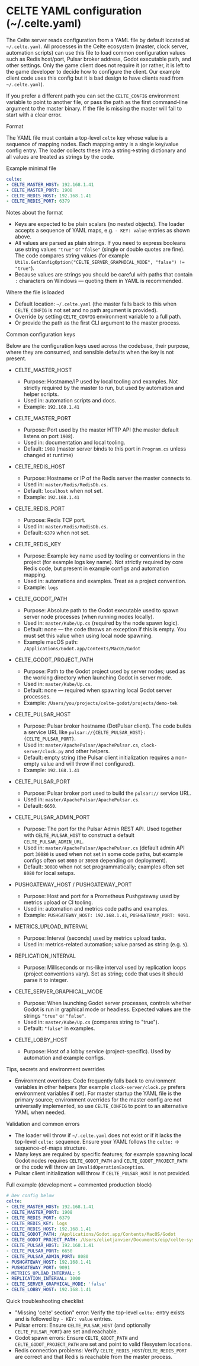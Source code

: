 # CELTE YAML configuration (~/.celte.yaml)

The Celte server reads configuration from a YAML file by default located at `~/.celte.yaml`. All processes in the Celte ecosystem (master, clock server, automation scripts) can use this file to load common configuration values such as Redis host/port, Pulsar broker address, Godot executable path, and other settings. Only the game client does not require it (or rather, it is left to the game developer to decide how to configure the client. Our example client code uses this config but it is bad design to have clients read from `~/.celte.yaml`).

If you prefer a different path you can set the `CELTE_CONFIG` environment variable to point to another file, or pass the path as the first command-line argument to the master binary. If the file is missing the master will fail to start with a clear error.

Format

The YAML file must contain a top-level `celte` key whose value is a sequence of mapping nodes. Each mapping entry is a single key/value config entry. The loader collects these into a string->string dictionary and all values are treated as strings by the code.

Example minimal file

```yaml
celte:
- CELTE_MASTER_HOST: 192.168.1.41
- CELTE_MASTER_PORT: 1908
- CELTE_REDIS_HOST: 192.168.1.41
- CELTE_REDIS_PORT: 6379
```

Notes about the format
- Keys are expected to be plain scalars (no nested objects). The loader accepts a sequence of YAML maps, e.g. `- KEY: value` entries as shown above.
- All values are parsed as plain strings. If you need to express booleans use string values `"true"` or `"false"` (single or double quotes are fine). The code compares string values (for example `Utils.GetConfigOption("CELTE_SERVER_GRAPHICAL_MODE", "false") != "true"`).
- Because values are strings you should be careful with paths that contain `:` characters on Windows — quoting them in YAML is recommended.

Where the file is loaded
- Default location: `~/.celte.yaml` (the master falls back to this when `CELTE_CONFIG` is not set and no path argument is provided).
- Override by setting `CELTE_CONFIG` environment variable to a full path.
- Or provide the path as the first CLI argument to the master process.

Common configuration keys

Below are the configuration keys used across the codebase, their purpose, where they are consumed, and sensible defaults when the key is not present.

- CELTE_MASTER_HOST
	- Purpose: Hostname/IP used by local tooling and examples. Not strictly required by the master to run, but used by automation and helper scripts.
	- Used in: automation scripts and docs.
	- Example: `192.168.1.41`

- CELTE_MASTER_PORT
	- Purpose: Port used by the master HTTP API (the master default listens on port `1908`).
	- Used in: documentation and local tooling.
	- Default: `1908` (master server binds to this port in `Program.cs` unless changed at runtime)

- CELTE_REDIS_HOST
	- Purpose: Hostname or IP of the Redis server the master connects to.
	- Used in: `master/Redis/RedisDb.cs`.
	- Default: `localhost` when not set.
	- Example: `192.168.1.41`

- CELTE_REDIS_PORT
	- Purpose: Redis TCP port.
	- Used in: `master/Redis/RedisDb.cs`.
	- Default: `6379` when not set.

- CELTE_REDIS_KEY
	- Purpose: Example key name used by tooling or conventions in the project (for example logs key name). Not strictly required by core Redis code, but present in example configs and automation mapping.
	- Used in: automations and examples. Treat as a project convention.
	- Example: `logs`

- CELTE_GODOT_PATH
	- Purpose: Absolute path to the Godot executable used to spawn server node processes (when running nodes locally).
	- Used in: `master/Kube/Up.cs` (required by the node spawn logic).
	- Default: none — the code throws an exception if this is empty. You must set this value when using local node spawning.
	- Example macOS path: `/Applications/Godot.app/Contents/MacOS/Godot`

- CELTE_GODOT_PROJECT_PATH
	- Purpose: Path to the Godot project used by server nodes; used as the working directory when launching Godot in server mode.
	- Used in: `master/Kube/Up.cs`.
	- Default: none — required when spawning local Godot server processes.
	- Example: `/Users/you/projects/celte-godot/projects/demo-tek`

- CELTE_PULSAR_HOST
	- Purpose: Pulsar broker hostname (DotPulsar client). The code builds a service URL like `pulsar://{CELTE_PULSAR_HOST}:{CELTE_PULSAR_PORT}`.
	- Used in: `master/ApachePulsar/ApachePulsar.cs`, `clock-server/clock.py` and other helpers.
	- Default: empty string (the Pulsar client initialization requires a non-empty value and will throw if not configured).
	- Example: `192.168.1.41`

- CELTE_PULSAR_PORT
	- Purpose: Pulsar broker port used to build the `pulsar://` service URL.
	- Used in: `master/ApachePulsar/ApachePulsar.cs`.
	- Default: `6650`.

- CELTE_PULSAR_ADMIN_PORT
	- Purpose: The port for the Pulsar Admin REST API. Used together with `CELTE_PULSAR_HOST` to construct a default `CELTE_PULSAR_ADMIN_URL`.
	- Used in: `master/ApachePulsar/ApachePulsar.cs` (default admin API port `30080` is used when not set in some code paths, but example configs often set `8080` or `30080` depending on deployment).
	- Default: `30080` when not set programmatically; examples often set `8080` for local setups.



- PUSHGATEWAY_HOST / PUSHGATEWAY_PORT
	- Purpose: Host and port for a Prometheus Pushgateway used by metrics upload or CI tooling.
	- Used in: automation and metrics code paths and examples.
	- Example: `PUSHGATEWAY_HOST: 192.168.1.41`, `PUSHGATEWAY_PORT: 9091`.

- METRICS_UPLOAD_INTERVAL
	- Purpose: Interval (seconds) used by metrics upload tasks.
	- Used in: metrics-related automation; value parsed as string (e.g. `5`).

- REPLICATION_INTERVAL
	- Purpose: Milliseconds or ms-like interval used by replication loops (project conventions vary). Set as string; code that uses it should parse it to integer.

- CELTE_SERVER_GRAPHICAL_MODE
	- Purpose: When launching Godot server processes, controls whether Godot is run in graphical mode or headless. Expected values are the strings `"true"` or `"false"`.
	- Used in: `master/Kube/Up.cs` (compares string to "true").
	- Default: `"false"` in examples.

- CELTE_LOBBY_HOST
	- Purpose: Host of a lobby service (project-specific). Used by automation and example configs.

Tips, secrets and environment overrides

- Environment overrides: Code frequently falls back to environment variables in other helpers (for example `clock-server/clock.py` prefers environment variables if set). For master startup the YAML file is the primary source; environment overrides for the master config are not universally implemented, so use `CELTE_CONFIG` to point to an alternative YAML when needed.

Validation and common errors

- The loader will throw if `~/.celte.yaml` does not exist or if it lacks the top-level `celte:` sequence. Ensure your YAML follows the `celte:` -> sequence-of-maps structure.
- Many keys are required by specific features; for example spawning local Godot nodes requires `CELTE_GODOT_PATH` and `CELTE_GODOT_PROJECT_PATH` or the code will throw an `InvalidOperationException`.
- Pulsar client initialization will throw if `CELTE_PULSAR_HOST` is not provided.

Full example (development + commented production block)

```yaml
# Dev config below
celte:
- CELTE_MASTER_HOST: 192.168.1.41
- CELTE_MASTER_PORT: 1908
- CELTE_REDIS_PORT: 6379
- CELTE_REDIS_KEY: logs
- CELTE_REDIS_HOST: 192.168.1.41
- CELTE_GODOT_PATH: /Applications/Godot.app/Contents/MacOS/Godot
- CELTE_GODOT_PROJECT_PATH: /Users/eliotjanvier/Documents/eip/celte-system/celte-godot/projects/demo-tek
- CELTE_PULSAR_HOST: 192.168.1.41
- CELTE_PULSAR_PORT: 6650
- CELTE_PULSAR_ADMIN_PORT: 8080
- PUSHGATEWAY_HOST: 192.168.1.41
- PUSHGATEWAY_PORT: 9091
- METRICS_UPLOAD_INTERVAL: 5
- REPLICATION_INTERVAL: 1000
- CELTE_SERVER_GRAPHICAL_MODE: 'false'
- CELTE_LOBBY_HOST: 192.168.1.41
```

Quick troubleshooting checklist

- "Missing 'celte' section" error: Verify the top-level `celte:` entry exists and is followed by `- KEY: value` entries.
- Pulsar errors: Ensure `CELTE_PULSAR_HOST` (and optionally `CELTE_PULSAR_PORT`) are set and reachable.
- Godot spawn errors: Ensure `CELTE_GODOT_PATH` and `CELTE_GODOT_PROJECT_PATH` are set and point to valid filesystem locations.
- Redis connection problems: Verify `CELTE_REDIS_HOST`/`CELTE_REDIS_PORT` are correct and that Redis is reachable from the master process.
